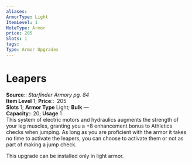```yaml
---
aliases: 
ArmorType: Light
ItemLevel: 1
NoteType: Armor
price: 205
Slots: 1
tags: 
Type: Armor Upgrades
---
```


# Leapers

**Source**:: _Starfinder Armory pg. 84_  
**Item Level** 1;
**Price**::  205  
**Slots** 1; **Armor Type** Light; **Bulk** —  
**Capacity**:: 20; **Usage** 1  
This system of electric motors and hydraulics augments the strength of your leg muscles, granting you a +8 enhancement bonus to Athletics checks when jumping. As long as you are proficient with the armor it takes no time to activate the leapers, you can choose to activate them or not as part of making a jump check.  
  
This upgrade can be installed only in light armor.
